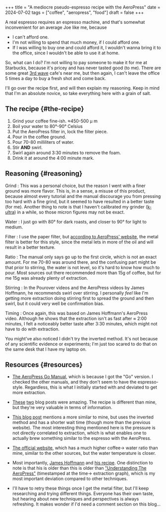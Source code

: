 +++
title = "A mediocre pseudo-espresso recipe with the AeroPress"
date = 2024-07-02
tags = ["coffee", "aeropress", "food"]
draft = false
+++

A real espresso requires an espresso machine, and that's somewhat
inconvenient for an average Joe like me, because

-   I can't afford one.
-   I'm not willing to spend that much money, if I could afford one.
-   If I was willing to buy one and could afford it, I wouldn't wanna
    bring it to the office, since I wouldn't be able to use it at home.

So, what can I do? I'm not willing to pay someone to make it for me at
Starbucks, because it's pricey and has never tasted good (to me). There are some
great [3rd wave](https://en.wikipedia.org/wiki/Third-wave_coffee) cafe's near me, but then again, I can't leave the
office 5 times a day to buy a fresh shot and come back.

I'll go over the recipe first, and will then explain my
reasoning. Keep in mind that I'm an absolute novice, so take
everything here with a grain of salt.


## The recipe {#the-recipe}

1.  Grind your coffee fine-ish. &asymp;450-500 &micro; m
2.  Boil your water to 80&deg;-90&deg; Celsius
3.  Put the AeroPress filter in, lock the filter piece.
4.  Pour in the coffee ground.
5.  Pour 70-80 milliliters of water.
6.  Stir **AND** swirl.
7.  Swirl again around 3:30 minutes to remove the foam.
8.  Drink it at around the 4:00 minute mark.


## Reasoning {#reasoning}

Grind
: This was a personal choice, but the reason I went with a
    finer ground was more flavor. This is, in a sense, a misuse of this
    product, because almost every tutorial and the manual discourage you
    from pressing too hard with a fine grind, but it seemed to have
    resulted in a better taste (for me). Another thing to note is that I
    haven't calibrated my grinder ([k-ultra](https://1zpresso.coffee/k-ultra/)) in a while, so those micron
    figures may not be exact.

Water
: I just go with 80&deg; for dark roasts, and closer to
    90&deg; for light to medium.

Filter
: I use the paper filter, but [according to AeroPress'
    website](https://aeropress.com/blogs/blog/aeropress-metal-filter-vs-paper-filters), the metal filter is better for this style, since the
    metal lets in more of the oil and will result in a better texture.

Ratio
: The manual only says go up to the first circle, which is
    not an exact amount. For me 70-80 was around there, and the
    confusing part might be that prior to stirring, the water is not
    level, so it's hard to know how much to pour. Most sources out there
    recommended more than 15g of coffee, but for me 15g was already
    plenty of extraction.

Stirring
: In the Pourover videos and the AeroPress videos by James
    Hoffmann, he recommends swirl over stirring. I personally _feel_ like
    I'm getting more extraction doing stirring first to spread the
    ground and then swirl, but it could very well be confirmation
    bias.

Timing
: Once again, this was based on James Hoffmann's AeroPress
    video. Although he shows that the extraction isn't as fast after &asymp;
    2:00 minutes, I felt a noticeably better taste after 3:30 minutes, which might
    not have to do with extraction.

You might've also noticed I didn't try the inverted method. It's not
because of any scientific evidence or experiments; I'm just too scared
to do that on the same desk that I have my laptop on.


## Resources {#resources}

-   [The AeroPress Go Manual](https://cdn.shopify.com/s/files/1/0601/8783/6659/files/AeroPress_Go_instructions-April_2023-English.pdf?v=1682116759), which is because I got the "Go" version. I
    checked the other manuals, and they don't seem to have the
    espresso-style. Regardless, this is what I initially started with
    and deviated to get more extraction.
-   [These](https://www.javapresse.com/blogs/aeropress/can-aeropress-make-espresso) [two](https://www.javapresse.com/blogs/aeropress/aeropress-espresso-recipe) blog posts were amazing. The recipe is different than mine,
    but they're very valuable in terms of information.
-   [This blog post](https://coffeechronicler.com/aeropress-espresso/) mentions a more similar to mine, but uses the
    inverted method and has a shorter wait time (though more than the
    previous website). The most interesting thing mentioned here is the
    pressure is not directly correlated to extraction, which is what
    enables one to actually brew something similar to the espresso with
    the AeroPress.
-   [The official website](https://aeropress.com/blogs/blog/aeropress-espresso), which has a much higher coffee&rarr; water ratio
    than mine, similar to the other sources, but the water temperature is
    closer.
-   Most importantly, [James Hoffmann](https://www.youtube.com/channel/UCMb0O2CdPBNi-QqPk5T3gsQ) and [his recipe](https://aeromatic.app/recipes/james-hoffmann-espresso-aeropress-recipe). One distinction to
    note is that his is older than this is older than ["Understanding The
    AeroPress"](https://youtu.be/jBXm8fCWdo8?si=G8kKbb8tSRq5i2X5&t=130) (timestamped at the time&rarr; extraction graph), which is
    my most important deviation compared to other techniques.

-   I'll have to retry these things once I get the metal filter, but
    I'll keep researching and trying different things. Everyone has
    their own taste, but hearing about new techniques and perspectives
    is always refreshing. It makes wonder if I'd need a comment section
    on this blog...
